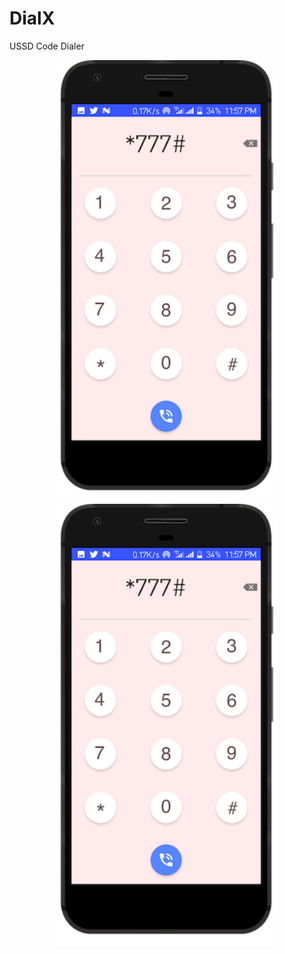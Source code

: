 # DialX
USSD Code Dialer 
<p align="center">
  <img src="https://raw.githubusercontent.com/Zfinix/DialX/master/screenshots/1.png" width="350" title="hover text">
  <img src="https://raw.githubusercontent.com/Zfinix/DialX/master/screenshots/1.png" width="350" alt="accessibility text">
</p>
